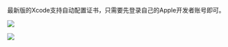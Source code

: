 最新版的Xcode支持自动配置证书，只需要先登录自己的Apple开发者账号即可。

![](https://cdn.jsdelivr.net/gh/Alndaly/imgsrc/img/202212152101104.png)

![](https://cdn.jsdelivr.net/gh/Alndaly/imgsrc/img/202212152054409.png)